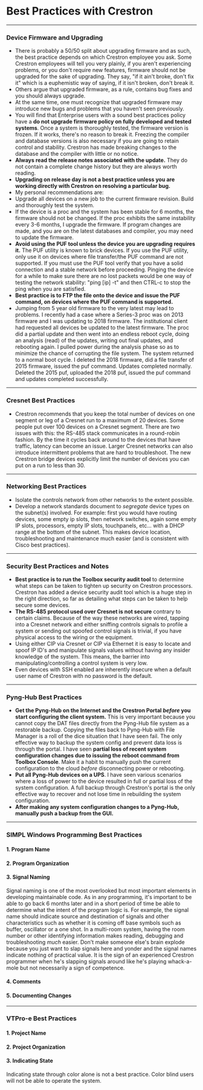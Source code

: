 # Best Practices with Crestron #

----------

### Device Firmware and Upgrading ###
 - There is probably a 50/50 split about upgrading firmware and as such, the best practice depends on which Crestron employee you ask. Some Crestron employees will tell you very plainly, if you aren't experiencing problems, or you don't require new features, firmware should not be upgraded for the sake of upgrading. They say, "if it ain't broke, don't fix it" which is a euphemistic way of saying, if it isn't broken, don't break it. 
 - Others argue that upgraded firmware, as a rule, contains bug fixes and you should always upgrade.
 - At the same time, one must recognize that upgraded firmware may introduce new bugs and problems that you haven't seen previously. 
 - You will find that Enterprise users with a sound best practices policy have a **do not upgrade firmware policy on fully developed and tested systems**. Once a system is thoroughly tested, the firmware version is frozen. If it works, there's no reason to break it. Freezing the compiler and database versions is also necessary if you are going to retain control and stability. Crestron has made breaking changes to the database and the compiler with little or no notice.
 - **Always read the release notes associated with the update.** They do not contain a complete change history but they are always worth reading. 
 - **Upgrading on release day is not a best practice unless you are working directly with Crestron on resolving a particular bug.**
 - My personal recommendations are:
  - Upgrade all devices on a new job to the current firmware revision. Build and thoroughly test the system.
  - If the device is a proc and the system has been stable for 6 months, the firmware should not be changed. If the proc exhibits the same instability every 3-6 months, I upgrade the firmware. If program changes are made, and you are on the latest databases and compiler, you may need to update the firmware.
 - **Avoid using the PUF tool unless the device you are upgrading requires it.** The PUF utility is known to brick devices. If you use the PUF utility, only use it on devices where file transfer/the PUF command are not supported. If you must use the PUF tool verify that you have a solid connection and a stable network before proceeding. Pinging the device for a while to make sure there are no lost packets would be one way of testing the network stability: "ping [ip] -t" and then CTRL-c to stop the ping when you are satisfied.
 - **Best practice is to FTP the file onto the device and issue the PUF command, on devices where the PUF command is supported.**
 - Jumping from 5 year old firmware to the very latest may lead to problems. I recently had a case where a Series-3 proc was on 2013 firmware and I was updating to 2018 firmware. The institutional client had requested all devices be updated to the latest firmware. The proc did a partial update and then went into an endless reboot cycle, doing an analysis (read) of the updates, writing out final updates, and rebooting again. I pulled power during the analysis phase so as to minimize the chance of corrupting the file system. The system returned to a normal boot cycle. I deleted the 2018 firmware, did a file transfer of 2015 firmware, issued the puf command. Updates completed normally. Deleted the 2015 puf, uploaded the 2018 puf, issued the puf command and updates completed successfully.

----------
### Cresnet Best Practices ###
 - Crestron recommends that you keep the total number of devices on one segment or leg of a Cresnet run to a maximum of 20 devices. Some people put over 100 devices on a Cresnet segment. There are two issues with this: the RS-485 stack communicates in a round-robin fashion. By the time it cycles back around to the devices that have traffic, latency can become an issue.  Larger Cresnet networks can also introduce intermittent problems that are hard to troubleshoot. The new Crestron bridge devices explicitly limit the number of devices you can put on a run to less than 30.

----------
### Networking Best Practices ###
 - Isolate the controls network from other networks to the extent possible.
 - Develop a network standards document to *segregate* device types on the subnet(s) involved. For example: first you would have routing devices, some empty ip slots, then network switches, again some empty IP slots, processors, empty IP slots, touchpanels, etc... with a DHCP range at the bottom of the subnet. This makes device location, troubleshooting and maintenance much easier (and is consistent with Cisco best practices).

----------
### Security Best Practices and Notes ###
 - **Best practice is to run the Toolbox security audit tool** to determine what steps can be taken to tighten up security on Crestron processors. Crestron has added a device security audit tool which is a huge step in the right direction, so far as detailing what steps can be taken to help secure some devices. 
 - **The RS-485 protocol used over Cresnet is not secure** contrary to certain claims. Because of the way these networks are wired, tapping into a Cresnet network and either sniffing controls signals to profile a system or sending out spoofed control signals is trivial, if you have physical access to the wiring or the equipment.
 - Using either CIP via Cresnet or CIP via Ethernet it is easy to locate and spoof IP ID's and manipulate signals values without having any insider knowledge of the system. This means, the barrier into manipulating/controlling a control system is very low.
 - Even devices with SSH enabled are inherently insecure when a default user name of Crestron with no password is the default.

----------
### Pyng-Hub Best Practices ###
 - **Get the Pyng-Hub on the Internet and the Crestron Portal *before* you start configuring the client system.** This is very important because you cannot copy the DAT files directly from the Pyng-Hub file system as a restorable backup. Copying the files back to Pyng-Hub with File Manager is a roll of the dice situation that I have seen fail. The only effective way to backup the system config and prevent data loss is through the portal. I have seen **partial loss of recent system configuration changes due to issuing the reboot command from Toolbox Console**. Make it a habit to manually push the current configuration to the cloud *before* disconnecting power or rebooting.
 - **Put all Pyng-Hub devices on a UPS**. I have seen various scenarios where a loss of power to the device resulted in full or partial loss of the system configuration. A full backup through Crestron's portal is the only effective way to recover and not lose time in rebuilding the system configuration.
 - **After making any system configuration changes to a Pyng-Hub, manually push a backup from the GUI.**


----------
### SIMPL Windows Programming Best Practices ###

#### 1. Program Name ####
#### 2. Program Organization ####
#### 3. Signal Naming ####
Signal naming is one of the most overlooked but most important elements in developing maintainable code. As in any programming, it's important to be able to go back 6 months later and in a short period of time be able to determine what the intent of the program logic is. For example, the signal name should indicate source and destination of signals and other characteristics such as whether it is coming off base symbols such as buffer, oscillator or a one shot. In a multi-room system, having the room number or other identifying information makes reading, debugging and troubleshooting *much* easier. Don't make someone else's brain explode because you just want to slap signals here and yonder and the signal names indicate nothing of practical value. It is the sign of an experienced Crestron programmer when he's slapping signals around like he's playing whack-a-mole but not necessarily a sign of competence.

#### 4. Comments ####
#### 5. Documenting Changes ####

----------
### VTPro-e Best Practices ###
#### 1. Project Name ####
#### 2. Project Organization ####
#### 3. Indicating State ####

Indicating state through color alone is not a best practice. Color blind users will not be able to operate the system.

